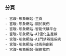 ### 分頁
    - 宮璇-形象網站-主頁
    - 宮璇-形象網站-關於我們
    - 宮璇-形象網站-智能代購平台
    - 宮璇-形象網站-AI優化生產線
    - 宮璇-形象網站-AI門禁辨識系統
    - 宮璇-形象網站-技術與創新
    - 宮璇-形象網站-聯絡我們
    
